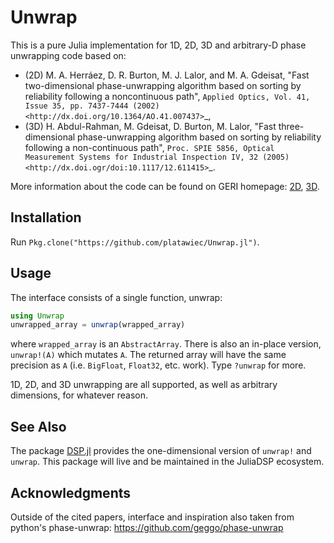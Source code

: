 # Unwrap

This is a pure Julia implementation for 1D, 2D, 3D and arbitrary-D phase unwrapping code based on:
 * (2D) M. A. Herráez, D. R. Burton, M. J. Lalor, and M. A. Gdeisat, "Fast two-dimensional phase-unwrapping algorithm based on sorting by reliability following a noncontinuous path", `Applied Optics, Vol. 41, Issue 35, pp. 7437-7444 (2002) <http://dx.doi.org/10.1364/AO.41.007437>`_,
* (3D) H. Abdul-Rahman, M. Gdeisat, D. Burton, M. Lalor, "Fast three-dimensional phase-unwrapping algorithm based on sorting by reliability following a non-continuous path", `Proc. SPIE 5856, Optical Measurement Systems for Industrial Inspection IV, 32 (2005) <http://dx.doi.ogr/doi:10.1117/12.611415>`_.

More information about the code can be found on GERI homepage:
[2D](http://www.ljmu.ac.uk/GERI/90207.htm),
[3D](http://www.ljmu.ac.uk/GERI/90208.htm).

## Installation

Run `Pkg.clone("https://github.com/platawiec/Unwrap.jl")`.

## Usage

The interface consists of a single function, unwrap:

```julia
using Unwrap
unwrapped_array = unwrap(wrapped_array)
```

where `wrapped_array` is an `AbstractArray`. There is also an
in-place version, `unwrap!(A)` which mutates `A`. The returned array will have
the same precision as `A` (i.e. `BigFloat`, `Float32`, etc. work). Type
`?unwrap` for more.

1D, 2D, and 3D unwrapping are all supported, as well as arbitrary dimensions, for whatever reason.

## See Also

The package [DSP.jl](https://github.com/JuliaDSP/DSP.jl) provides the one-dimensional version of `unwrap!` and `unwrap`. This package will live and be maintained in the JuliaDSP ecosystem.

## Acknowledgments

Outside of the cited papers, interface and inspiration also taken from python's
phase-unwrap: <https://github.com/geggo/phase-unwrap>
